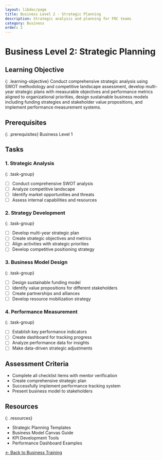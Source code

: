 ```yaml
---
layout: libdoc/page
title: Business Level 2 - Strategic Planning
description: Strategic analysis and planning for FRC teams
category: Business
order: 2
---
```


# Business Level 2: Strategic Planning

## Learning Objective
{: .learning-objective}
Conduct comprehensive strategic analysis using SWOT methodology and competitive landscape assessment, develop multi-year strategic plans with measurable objectives and performance metrics aligned to organizational priorities, design sustainable business models including funding strategies and stakeholder value propositions, and implement performance measurement systems.

## Prerequisites
{: .prerequisites}
Business Level 1

## Tasks

### 1. Strategic Analysis
{: .task-group}
- [ ] Conduct comprehensive SWOT analysis
- [ ] Analyze competitive landscape
- [ ] Identify market opportunities and threats
- [ ] Assess internal capabilities and resources

### 2. Strategy Development
{: .task-group}
- [ ] Develop multi-year strategic plan
- [ ] Create strategic objectives and metrics
- [ ] Align activities with strategic priorities
- [ ] Develop competitive positioning strategy

### 3. Business Model Design
{: .task-group}
- [ ] Design sustainable funding model
- [ ] Identify value propositions for different stakeholders
- [ ] Create partnerships and alliances
- [ ] Develop resource mobilization strategy

### 4. Performance Measurement
{: .task-group}
- [ ] Establish key performance indicators
- [ ] Create dashboard for tracking progress
- [ ] Analyze performance data for insights
- [ ] Make data-driven strategic adjustments

## Assessment Criteria
- Complete all checklist items with mentor verification
- Create comprehensive strategic plan
- Successfully implement performance tracking system
- Present business model to stakeholders

## Resources
{: .resources}
- Strategic Planning Templates
- Business Model Canvas Guide
- KPI Development Tools
- Performance Dashboard Examples

[← Back to Business Training](../)